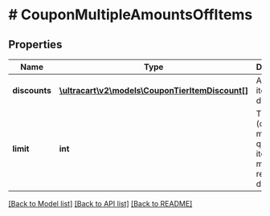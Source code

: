 # # CouponMultipleAmountsOffItems

## Properties

Name | Type | Description | Notes
------------ | ------------- | ------------- | -------------
**discounts** | [**\ultracart\v2\models\CouponTierItemDiscount[]**](CouponTierItemDiscount.md) | A list of item discounts. | [optional]
**limit** | **int** | The (optional) maximum quantity of items that may receive a discount. | [optional]

[[Back to Model list]](../../README.md#models) [[Back to API list]](../../README.md#endpoints) [[Back to README]](../../README.md)
